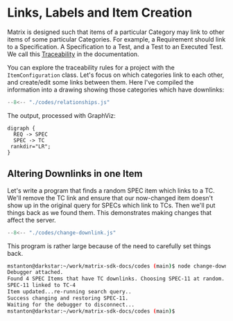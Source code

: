 # Links, Labels and Item Creation

Matrix is designed such that items of a particular Category may link to other items of some particular Categories.
For example, a Requirement should link to a Specification. A Specification to a Test, and a Test to an Executed Test.
We call this [Traceability](https://docs23.matrixreq.com/usv23/traceability-rules) in the documentation.

You can explore the traceability rules for a project with the `ItemConfiguration` class. Let's focus on which categories link to each other, and create/edit some links between them. Here I've compiled the information into a drawing showing those categories which have downlinks: 

```js title="relationships.js"
--8<-- "./codes/relationships.js"
```

The output, processed with GraphViz:

```graphviz dot relationships-output.svg
digraph {
  REQ -> SPEC
  SPEC -> TC
 rankdir="LR";
}
```

## Altering Downlinks in one Item

Let's write a program that finds a random SPEC item which links to a TC. We'll remove the TC link and ensure that our now-changed
item doesn't show up in the original query for SPECs which link to TCs. Then we'll put things back as we found them.
This demonstrates making changes that affect the server.

```js title="change-downlink.js"
--8<-- "./codes/change-downlink.js"
```

This program is rather large because of the need to carefully set things back.

```bash
mstanton@darkstar:~/work/matrix-sdk-docs/codes (main)$ node change-downlink
Debugger attached.
Found 4 SPEC Items that have TC downlinks. Choosing SPEC-11 at random.
SPEC-11 linked to TC-4
Item updated...re-running search query..
Success changing and restoring SPEC-11.
Waiting for the debugger to disconnect...
mstanton@darkstar:~/work/matrix-sdk-docs/codes (main)$
```
